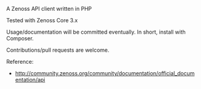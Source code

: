 A Zenoss API client written in PHP

Tested with Zenoss Core 3.x

Usage/documentation will be committed eventually.  In short, install with Composer.

Contributions/pull requests are welcome.

Reference:
* http://community.zenoss.org/community/documentation/official_documentation/api